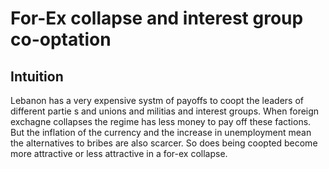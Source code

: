 # For-Ex collapse and interest group co-optation

## Intuition

Lebanon has a very expensive systm of payoffs to coopt the leaders of different partie s and unions and militias and interest groups. When foreign exchagne collapses the regime has less money to pay off these factions. But the inflation of the currency and the increase in unemployment mean the alternatives to bribes are also scarcer. So does being coopted become more attractive or less attractive in a for-ex collapse.

